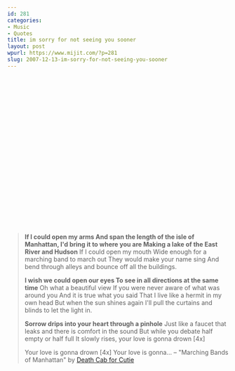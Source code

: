```yaml
---
id: 281
categories:
- Music
- Quotes
title: im sorry for not seeing you sooner
layout: post
wpurl: https://www.mijit.com/?p=281
slug: 2007-12-13-im-sorry-for-not-seeing-you-sooner
---
```

<object width="425" height="344"><param name="movie" value="https://www.youtube.com/v/be2LvYXOcSI&hl=en"></param><embed src="https://www.youtube.com/v/be2LvYXOcSI&hl=en" type="application/x-shockwave-flash" width="425" height="344"></embed></object>

<blockquote><strong>If I could open my arms
And span the length of the isle of Manhattan,
I'd bring it to where you are
Making a lake of the East River and Hudson</strong>
If I could open my mouth
Wide enough for a marching band to march out
They would make your name sing
And bend through alleys and bounce off all the buildings.

<strong>I wish we could open our eyes
To see in all directions at the same time</strong>
Oh what a beautiful view
If you were never aware of what was around you
And it is true what you said
That I live like a hermit in my own head
But when the sun shines again
I'll pull the curtains and blinds to let the light in.

<strong>Sorrow drips into your heart through a pinhole</strong>
Just like a faucet that leaks and there is comfort in the sound
But while you debate half empty or half full
It slowly rises, your love is gonna drown [4x]

Your love is gonna drown [4x]
Your love is gonna...
– "Marching Bands of Manhattan" by <a href="https://www.amazon.com/exec/obidos/ASIN/B000AADYRQ/ref=nosim/mijitcom">Death Cab for Cutie</a>
</blockquote>
